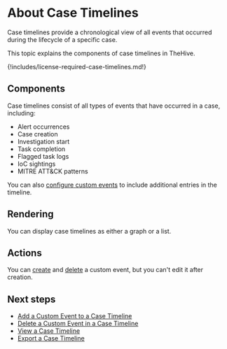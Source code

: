 # About Case Timelines

Case timelines provide a chronological view of all events that occurred during the lifecycle of a specific case.

This topic explains the components of case timelines in TheHive.

{!includes/license-required-case-timelines.md!}

## Components

Case timelines consist of all types of events that have occurred in a case, including:

* Alert occurrences
* Case creation
* Investigation start
* Task completion
* Flagged task logs
* IoC sightings
* MITRE ATT&CK patterns

You can also [configure custom events](add-custom-event-timeline.md) to include additional entries in the timeline.

## Rendering

You can display case timelines as either a graph or a list.

## Actions

You can [create](add-custom-event-timeline.md) and [delete](delete-custom-event-timeline.md) a custom event, but you can't edit it after creation.

## Next steps

* [Add a Custom Event to a Case Timeline](add-custom-event-timeline.md)
* [Delete a Custom Event in a Case Timeline](delete-custom-event-timeline.md)
* [View a Case Timeline](view-case-timeline.md)
* [Export a Case Timeline](export-case-timeline.md)
